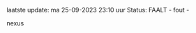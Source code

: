 laatste update: 
ma 25-09-2023 23:10   uur 
Status: FAALT - fout - 
<div class="service R">nexus</div>